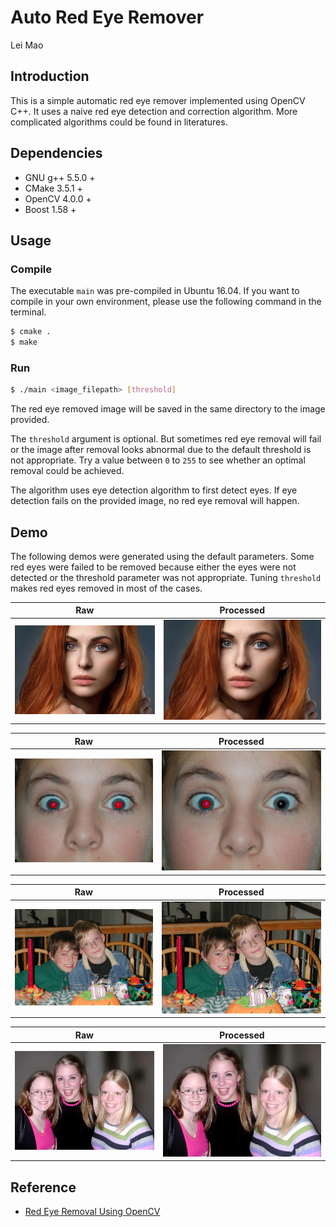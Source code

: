 # Auto Red Eye Remover

Lei Mao

## Introduction

This is a simple automatic red eye remover implemented using OpenCV C++. It uses a naive red eye detection and correction algorithm. More complicated algorithms could be found in literatures. 

## Dependencies

* GNU g++ 5.5.0 +
* CMake 3.5.1 +
* OpenCV 4.0.0 +
* Boost 1.58 +

## Usage

### Compile

The executable ``main`` was pre-compiled in Ubuntu 16.04. If you want to compile in your own environment, please use the following command in the terminal.

```bash
$ cmake .
$ make
```

### Run

```bash
$ ./main <image_filepath> [threshold]
```

The red eye removed image will be saved in the same directory to the image provided. 

The ``threshold`` argument is optional. But sometimes red eye removal will fail or the image after removal looks abnormal due to the default threshold is not appropriate. Try a value between ``0`` to ``255`` to see whether an optimal removal could be achieved. 

The algorithm uses eye detection algorithm to first detect eyes. If eye detection fails on the provided image, no red eye removal will happen. 

## Demo

The following demos were generated using the default parameters. Some red eyes were failed to be removed because either the eyes were not detected or the threshold parameter was not appropriate. Tuning ``threshold`` makes red eyes removed in most of the cases.

Raw | Processed |
:-------------------------:|:-------------------------:
![](images/sample_1.jpg) | ![](images/sample_1_fixed.jpg)

Raw | Processed |
:-------------------------:|:-------------------------:
![](images/sample_2.jpg) | ![](images/sample_2_fixed.jpg)

Raw | Processed |
:-------------------------:|:-------------------------:
![](images/sample_3.jpg) | ![](images/sample_3_fixed.jpg)

Raw | Processed |
:-------------------------:|:-------------------------:
![](images/sample_4.jpg) | ![](images/sample_4_fixed.jpg)


## Reference

* [Red Eye Removal Using OpenCV](https://www.learnopencv.com/automatic-red-eye-remover-using-opencv-cpp-python/)
